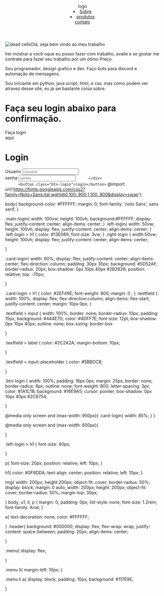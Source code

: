<!DOCTYPE html>
<html>
  <head>
    <meta http-equiv="content-type" content="text/html; charset=utf-8" />
    <title>Trabalho</title>
  
  </head>
  <body>
  
  </body>
</html>
<html lang="pt-br"> 
 <head>
   <header class="header" 
  <a href="/">logo</a>
   <nav>
     <u1 class="menu">
       <li> <a href="/">Sobre</a></li>
         <li> <a href="/">produtos</a></li
            <li> <a href="/">contato</a></li
     </u1>
   </nav>
  </header>
  
   <link rel= "stylesheet" href="Style.css">
  <meta charset="UTF-8"> 
  <meta name="viewport" content="width=device-width, initial-scale=1.0"> 
  <title> Trabalho</title> 
 </head>
 <body>
  <img src="https://i.imgur.com/q9wRYCE.jpeg" alt="dead cells"
  <h1>Olá, seja bem vindo ao meu trabalho</h1> 
  <p> Irei mostrar a você oque eu posso fazer com  trabalho, avalie e se gostar me contrate para fazer seu trabalho por um ótimo Preço.</p> 
  <p> Sou programador, design grafico e dev. Faço bots para discord e automação de mensagens.</p> 
  <p>Sou iniciante em python, java script, html, e css. mas como podem ver atravez desse site, eu já sei bastante coisa sobre. </p> 
  <h1>Faça seu login abaixo para confirmação.</h1>
  <script src="Script.js"></script>
   
   
   <div class="main-login">
        <div class="left-login"
            <h1> Faça login<br>aqui</h1>
      </div>
     <div class="right-login">
        <div class="card-login">
          <h1>Login</h1>
          <div class="textfield">
            <label for="usuario">Usuario</label>
              <input type="text" name="Usuario" placeholder="Usuario">
          </div>
          <div class="textfield">
             <label for="senha">senha</label>
                <input type="password""senha" placeholder="senha"
                 
          </div>
          <button class="btn-login">login</button>
     
    
 </body>
</html

@import url('https://fonts.googleapis.com/css2?family=Noto+Sans:ital,wght@0,100..900;1,100..900&display=swap');

body{
  background-color: #FFFFFF;
  margin: 0;
  font-family: 'noto Sans', sans serif;
}

.main-login{
  width: 100vw;
  height: 100vh;
  background:#FFFFFF;
  display: flex;
  justify-content: center;
  align-items: center;
}
.left-login{
  width: 50vw;
  height: 100vh;
  display: flex;
  justify-content: center;
  align-items: center;
}
.left-login > h1 {
  color: #13E089;
  font-size: 3vw;
}
.right-login {
  width:50vw;
  height: 100vh;
  display: flex;
  justify-content: center;
  align-items: center;
  
}

.card-login{
  width: 60%;
  display: flex;
  justify-content: center;
  align-items: center;
  flex-direction: column;
  padding: 30px 35px;
  background: #5D52AF;
  border-radius: 20px;
  box-shadow: 0px 10px 40px #2B2828;
  position: relative;
  top: -70px;
  
}

.card-login > h1 {
  color: #2EF49E;
  font-weight: 800;
  margin: 0 ;
}
.textfield {
  width: 100%;
  display: flex;
  flex-direction:column;
  align-items: flex-start;
  justify-content: center;
  margin: 10px 0px;
}

.textfield > input {
  width: 100%;
  border: none;
  border-radius: 10px;
  padding: 15px;
  background: #444E7D;
  color: #4DFF7E;
  font-size: 12pt;
  box-shadow: 0px 10px 40px;
  outline: none;
  box-sizing: border-box
  
}

.textfield > label {
  color: #2C2A2A;
  margin-bottom: 10px;
  
}

.textfield > input::placeholder {
  color: #5BBDC8;
  
}

.btn-login {
  width: 100%;
  padding: 16px 0px;
  margin: 25px;
  border: none;
  border-radius: 8px;
  outline: none;
  font-weight: 800;
  letter-spacing: 3px;
  color: #1A1C1B;
  background: #16E9A5;
  cursor: pointer;
  box-shadow: 0px 10px 40px #2C6754;
  
  
}

@media only screen and (max-width: 950px){
  .card-login{
    width: 85%;
  }
}

@media only screen and (max-width: 600px){

  }  
  
  .left-login > h1 {
    font-size: 40px;
    
  }
  

p{
  font-size: 20px;
position: relative;
left: 10px;
}

h1{
  color: #0F9DDA;
  text-align: center;
  position: relative;
  left: 10px;
}

img{
  width: 200px;
  height:200px;
  object-fit: cover;
  border-radius: 50%;
  display: block;
  margin: 0 auto;
  width: 200px;
  height: 200px;
  object-fit: cover;
  border-radius: 50%;
  margin-top: 30px;
  
}
body, u1, li, p {
  margin: 0;
  padding:  0px;
  list-style: none;
  font-size: 1.2rem;
  font-family: Arial;
}

a{
  text-decoration: none;
  color: #FFFFFF;
  
}
.header{
  background: #000000;
  display: flex;
  flex-wrap: wrap;
  justify-content: space-between;
  padding: 20px;
  align-items: center;
  
  
}

.menu{
  display: flex;
  
}

.menu li{
  margin-left: 10px;
}

.menu li a{
  display: block;
  padding: 10px;
  background: #117E9E;
  
}



    
